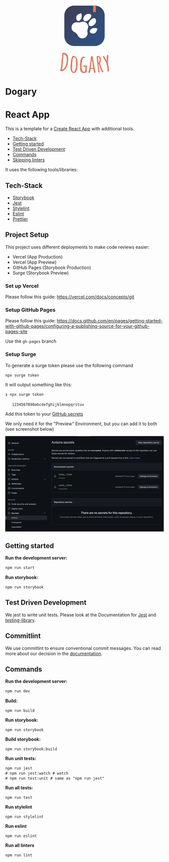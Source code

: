 <p align="center">
<br>
<img height="130rem" src="public/img/dogary-logo-outline.png" />
<br><br>
<img height="65rem" src="public/img/Element 6@3x.png" />
</p>

# Dogary

# React App

This is a template for a [Create React App](https://create-react-app.dev/) with additional tools.

<!-- toc -->

-   [Tech-Stack](#tech-stack)
-   [Getting started](#getting-started)
-   [Test Driven Development](#test-driven-development)
-   [Commands](#commands)
-   [Skipping linters](#skipping-linters)

<!-- tocstop -->

It uses the following tools/libraries:

## Tech-Stack

-   [Storybook](https://storybook.js.org/)
-   [Jest](https://jestjs.io/)
-   [Stylelint](https://stylelint.io/)
-   [Eslint](https://eslint.org/)
-   [Prettier](https://prettier.io/)

## Project Setup

This project uses different deployments to make code reviews easier:

-   Vercel (App Production)
-   Vercel (App Preview)
-   GitHub Pages (Storybook Production)
-   Surge (Storybook Preview)

### Set up Vercel

Please follow this guide: https://vercel.com/docs/concepts/git

### Setup GitHub Pages

Please follow this guide: https://docs.github.com/en/pages/getting-started-with-github-pages/configuring-a-publishing-source-for-your-github-pages-site

Use the `gh-pages` branch

### Setup Surge

To generate a surge token please use the following command

```shell
npx surge token
```

It will output something like this:

```shell
❯ npx surge token

   1234567890abcdefghijklmnopqrstuv
```

Add this token to your [GitHub secrets](https://docs.github.com/en/actions/security-guides/encrypted-secrets)

We only need it for the "Preview" Environment, but you can add it to both (see screenshot below)

![GitHub Secret for Surge](./docs/resources/github-secrets-surge.png)

## Getting started

**Run the development server:**

```bash
npm run start
```

**Run storybook:**

```shell
npm run storybook
```

## Test Driven Development

We jest to write unit tests. Please look at the Documentation for [Jest](https://jestjs.io/)
and [testing-library](https://testing-library.com/docs/react-testing-library/intro/).

## Commitlint

We use commitlint to ensure conventional commit messages. You can read more about our decision in
the [documentation](./docs/COMMITS.md).

## Commands

**Run the development server:**

```bash
npm run dev
```

**Build:**

```shell
npm run build
```

**Run storybook:**

```shell
npm run storybook
```

**Build storybook:**

```shell
npm run storybook:build
```

**Run unit tests:**

```shell
npm run jest
# npm run jest:watch # watch
# npm run test:unit # same as "npm run jest"
```

**Run all tests:**

```shell
npm run test
```

**Run stylelint**

```shell
npm run stylelint
```

**Run eslint**

```shell
npm run eslint
```

**Run all linters**

```shell
npm run lint
```
